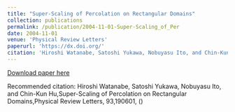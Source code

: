 ```yaml
---
title: "Super-Scaling of Percolation on Rectangular Domains"
collection: publications
permalink: /publication/2004-11-01-Super-Scaling_of_Per
date: 2004-11-01
venue: 'Physical Review Letters'
paperurl: 'https://dx.doi.org/'
citation: 'Hiroshi Watanabe, Satoshi Yukawa, Nobuyasu Ito, and Chin-Kun Hu,Super-Scaling of Percolation on Rectangular Domains,Physical Review Letters, <bf>93</bf>,190601, ()'
---
```


<a href='https://dx.doi.org/'>Download paper here</a>

Recommended citation: Hiroshi Watanabe, Satoshi Yukawa, Nobuyasu Ito, and Chin-Kun Hu,Super-Scaling of Percolation on Rectangular Domains,Physical Review Letters, <bf>93</bf>,190601, ()